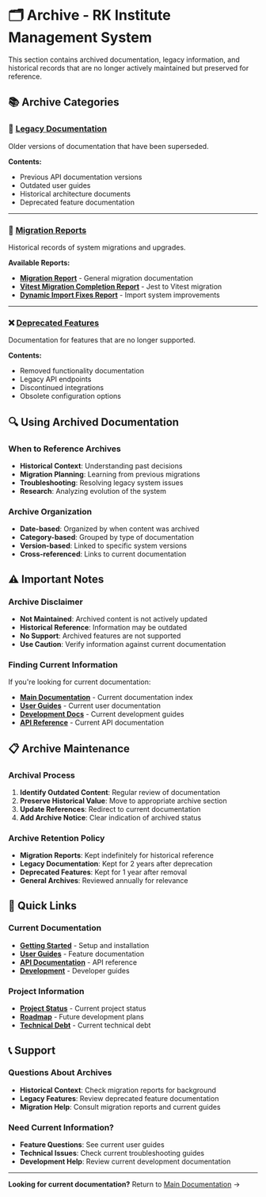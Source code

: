 # 🗂️ Archive - RK Institute Management System

This section contains archived documentation, legacy information, and historical records that are no longer actively maintained but preserved for reference.

## 📚 Archive Categories

### 📜 **[Legacy Documentation](legacy/README.md)**

Older versions of documentation that have been superseded.

**Contents:**

- Previous API documentation versions
- Outdated user guides
- Historical architecture documents
- Deprecated feature documentation

---

### 🔄 **[Migration Reports](migration-reports/README.md)**

Historical records of system migrations and upgrades.

**Available Reports:**

- **[Migration Report](migration-reports/migration-report.md)** - General migration documentation
- **[Vitest Migration Completion Report](migration-reports/vitest-migration-completion-report.md)** - Jest to Vitest migration
- **[Dynamic Import Fixes Report](migration-reports/dynamic-import-fixes-report.md)** - Import system improvements

---

### ❌ **[Deprecated Features](deprecated/README.md)**

Documentation for features that are no longer supported.

**Contents:**

- Removed functionality documentation
- Legacy API endpoints
- Discontinued integrations
- Obsolete configuration options

## 🔍 Using Archived Documentation

### When to Reference Archives

- **Historical Context**: Understanding past decisions
- **Migration Planning**: Learning from previous migrations
- **Troubleshooting**: Resolving legacy system issues
- **Research**: Analyzing evolution of the system

### Archive Organization

- **Date-based**: Organized by when content was archived
- **Category-based**: Grouped by type of documentation
- **Version-based**: Linked to specific system versions
- **Cross-referenced**: Links to current documentation

## ⚠️ Important Notes

### Archive Disclaimer

- **Not Maintained**: Archived content is not actively updated
- **Historical Reference**: Information may be outdated
- **No Support**: Archived features are not supported
- **Use Caution**: Verify information against current documentation

### Finding Current Information

If you're looking for current documentation:

- **[Main Documentation](../README.md)** - Current documentation index
- **[User Guides](../user-guides/README.md)** - Current user documentation
- **[Development Docs](../development/README.md)** - Current development guides
- **[API Reference](../api/README.md)** - Current API documentation

## 📋 Archive Maintenance

### Archival Process

1. **Identify Outdated Content**: Regular review of documentation
2. **Preserve Historical Value**: Move to appropriate archive section
3. **Update References**: Redirect to current documentation
4. **Add Archive Notice**: Clear indication of archived status

### Archive Retention Policy

- **Migration Reports**: Kept indefinitely for historical reference
- **Legacy Documentation**: Kept for 2 years after deprecation
- **Deprecated Features**: Kept for 1 year after removal
- **General Archives**: Reviewed annually for relevance

## 🔗 Quick Links

### Current Documentation

- **[Getting Started](../getting-started/README.md)** - Setup and installation
- **[User Guides](../user-guides/README.md)** - Feature documentation
- **[API Documentation](../api/README.md)** - API reference
- **[Development](../development/README.md)** - Developer guides

### Project Information

- **[Project Status](../project-management/reports/project-status-report.md)** - Current project status
- **[Roadmap](../project-management/planning/roadmap.md)** - Future development plans
- **[Technical Debt](../project-management/planning/technical-debt.md)** - Current technical debt

## 📞 Support

### Questions About Archives

- **Historical Context**: Check migration reports for background
- **Legacy Features**: Review deprecated feature documentation
- **Migration Help**: Consult migration reports and current guides

### Need Current Information?

- **Feature Questions**: See current user guides
- **Technical Issues**: Check current troubleshooting guides
- **Development Help**: Review current development documentation

---

**Looking for current documentation?** Return to [Main Documentation](../README.md) →
